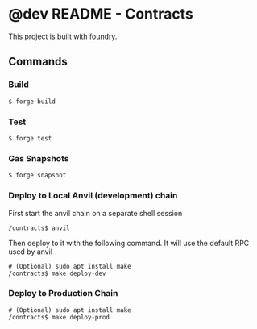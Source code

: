 # @dev README - Contracts

This project is built with [foundry](https://book.getfoundry.sh/).

## Commands

### Build

```shell
$ forge build
```

### Test

```shell
$ forge test
```

### Gas Snapshots

```shell
$ forge snapshot
```

### Deploy to Local Anvil (development) chain
First start the anvil chain on a separate shell session
```shell
/contracts$ anvil 
```
Then deploy to it with the following command. It will use the default RPC used by anvil
```shell
# (Optional) sudo apt install make
/contracts$ make deploy-dev
```

### Deploy to Production Chain
```shell
# (Optional) sudo apt install make
/contracts$ make deploy-prod
```